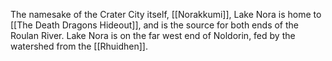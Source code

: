 The namesake of the Crater City itself, [[Norakkumi]], Lake Nora is home to [[The Death Dragons Hideout]], and is the source for both ends of the Roulan River. Lake Nora is on the far west end of Noldorin, fed by the watershed from the [[Rhuidhen]].